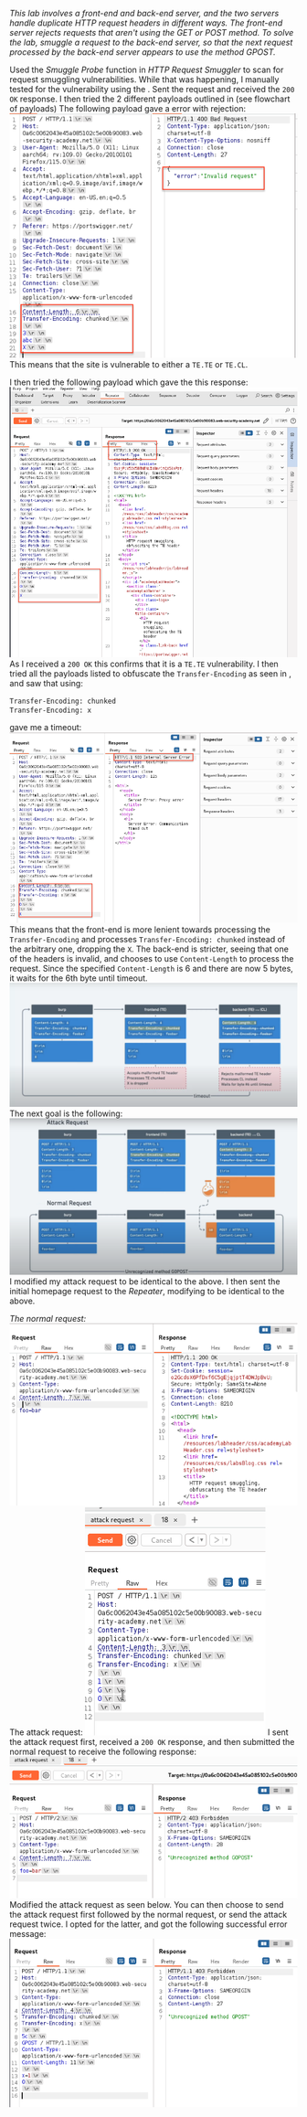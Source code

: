 *This lab involves a front-end and back-end server, and the two servers handle duplicate HTTP request headers in different ways. The front-end server rejects requests that aren't using the GET or POST method.
To solve the lab, smuggle a request to the back-end server, so that the next request processed by the back-end server appears to use the method GPOST.*

Used the *Smuggle Probe* function in *HTTP Request Smuggler* to scan for request smuggling vulnerabilities. While that was happening, I manually tested for the vulnerability using the [](Notes%20v1.1#HTTP%20Request%20Smuggling%20Methodology). Sent the request and received the `200 OK` response. I then tried the 2 different payloads outlined in [](Notes%20v1.1#HTTP%20Request%20Smuggling%20Methodology)(see flowchart of payloads)
The following payload gave a error with rejection:
![Screenshot 2024-06-12 at 3.53.46 PM](images/Screenshot%202024-06-12%20at%203.53.46%20PM.png)
This means that the site is vulnerable to either a `TE.TE` or `TE.CL`. 

I then tried the following payload which gave the this response:![Screenshot 2024-06-12 at 3.58.36 PM](images/Screenshot%202024-06-12%20at%203.58.36%20PM.png)
As I received a `200 OK` this confirms that it is a `TE.TE` vulnerability.
I then tried all the payloads listed to obfuscate the `Transfer-Encoding` as seen in [](Notes%20v1.1#`TE.TE`%20Obfuscating%20TE%20Header), and saw that using:
```
Transfer-Encoding: chunked
Transfer-Encoding: x
```
gave me a timeout:
![Screenshot 2024-06-12 at 4.18.58 PM 2](images/Screenshot%202024-06-12%20at%204.18.58%20PM%202.png)
This means that the front-end is more lenient towards processing the `Transfer-Encoding` and processes `Transfer-Encoding: chunked` instead of the arbitrary one, dropping the `X`. The back-end is stricter, seeing that one of the headers is invalid, and chooses to use `Content-Length` to process the request. Since the specified `Content-Length` is 6 and there are now 5 bytes, it waits for the 6th byte until timeout. 
![Screenshot 2024-06-12 at 4.26.13 PM](images/Screenshot%202024-06-12%20at%204.26.13%20PM.png)
The next goal is the following:
![Screenshot 2024-06-12 at 4.43.07 PM](images/Screenshot%202024-06-12%20at%204.43.07%20PM.png)
I modified my attack request to be identical to the above. I then sent the initial homepage request to the *Repeater*, modifying to be identical to the above. 

*The normal request:*
![Screenshot 2024-06-12 at 4.48.20 PM](images/Screenshot%202024-06-12%20at%204.48.20%20PM.png)
The attack request:
![Screenshot 2024-06-12 at 4.58.28 PM](images/Screenshot%202024-06-12%20at%204.58.28%20PM.png)
I sent the attack request first, received a `200 OK` response, and then submitted the normal request to receive the following response:
![Screenshot 2024-06-12 at 4.59.34 PM](images/Screenshot%202024-06-12%20at%204.59.34%20PM.png)
Modified the attack request as seen below. You can then choose to send the attack request first followed by the normal request, or send the attack request twice. I opted for the latter, and got the following successful error message:
![Screenshot 2024-06-12 at 5.08.10 PM](images/Screenshot%202024-06-12%20at%205.08.10%20PM.png)
